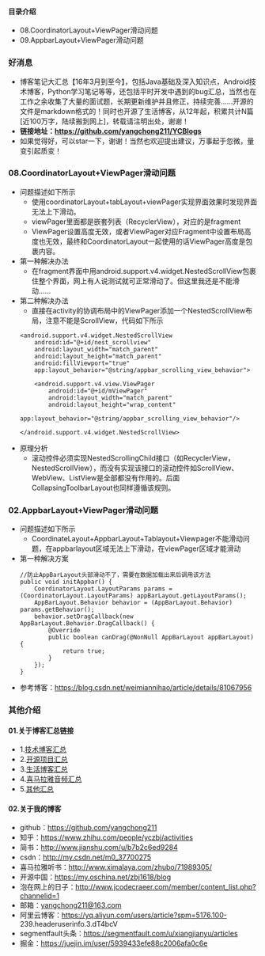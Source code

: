 #### 目录介绍
- 08.CoordinatorLayout+ViewPager滑动问题
- 09.AppbarLayout+ViewPager滑动问题



### 好消息
- 博客笔记大汇总【16年3月到至今】，包括Java基础及深入知识点，Android技术博客，Python学习笔记等等，还包括平时开发中遇到的bug汇总，当然也在工作之余收集了大量的面试题，长期更新维护并且修正，持续完善……开源的文件是markdown格式的！同时也开源了生活博客，从12年起，积累共计N篇[近100万字，陆续搬到网上]，转载请注明出处，谢谢！
- **链接地址：https://github.com/yangchong211/YCBlogs**
- 如果觉得好，可以star一下，谢谢！当然也欢迎提出建议，万事起于忽微，量变引起质变！




### 08.CoordinatorLayout+ViewPager滑动问题
- 问题描述如下所示
    - 使用coordinatorLayout+tabLayout+viewPager实现界面效果时发现界面无法上下滑动。
    - viewPager里面都是嵌套列表（RecyclerView），对应的是fragment
    - ViewPager设置高度无效，或者ViewPager对应Fragment中设置布局高度也无效，最终和CoordinatorLayout一起使用的话ViewPager高度是包裹内容。
- 第一种解决办法
    - 在fragment界面中用android.support.v4.widget.NestedScrollView包裹住整个界面，网上有人说测试就可正常滑动了。但这里我还是不能滑动……
- 第二种解决办法
    - 直接在activity的协调布局中的ViewPager添加一个NestedScrollView布局，注意不能是ScrollView，代码如下所示
    ```
    <android.support.v4.widget.NestedScrollView
        android:id="@+id/nest_scrollview"
        android:layout_width="match_parent"
        android:layout_height="match_parent"
        android:fillViewport="true"
        app:layout_behavior="@string/appbar_scrolling_view_behavior">
    
        <android.support.v4.view.ViewPager
            android:id="@+id/mViewPager"
            android:layout_width="match_parent"
            android:layout_height="wrap_content"
            app:layout_behavior="@string/appbar_scrolling_view_behavior"/>
    
    </android.support.v4.widget.NestedScrollView>
    ```
- 原理分析
    - 滚动控件必须实现NestedScrollingChild接口（如RecyclerView，NestedScrollView），而没有实现该接口的滚动控件如ScrollView、WebView、ListView是全部都没有作用的。后面CollapsingToolbarLayout也同样遵循该规则。




### 02.AppbarLayout+ViewPager滑动问题
- 问题描述如下所示
    - CoordinateLayout+AppbarLayout+Tablayout+Viewpager不能滑动问题，在appbarlayout区域无法上下滑动，在viewPager区域才能滑动
- 第一种解决方案
    ```
    //防止AppBarLayout头部滑动不了，需要在数据加载出来后调用该方法
    public void initAppbar() {
        CoordinatorLayout.LayoutParams params = (CoordinatorLayout.LayoutParams) appBarLayout.getLayoutParams();
        AppBarLayout.Behavior behavior = (AppBarLayout.Behavior) params.getBehavior();
        behavior.setDragCallback(new AppBarLayout.Behavior.DragCallback() {
            @Override
            public boolean canDrag(@NonNull AppBarLayout appBarLayout) {
                return true;
            }
        });
    }
    ```
- 参考博客：https://blog.csdn.net/weimiannihao/article/details/81067956





### 其他介绍
#### 01.关于博客汇总链接
- 1.[技术博客汇总](https://www.jianshu.com/p/614cb839182c)
- 2.[开源项目汇总](https://blog.csdn.net/m0_37700275/article/details/80863574)
- 3.[生活博客汇总](https://blog.csdn.net/m0_37700275/article/details/79832978)
- 4.[喜马拉雅音频汇总](https://www.jianshu.com/p/f665de16d1eb)
- 5.[其他汇总](https://www.jianshu.com/p/53017c3fc75d)



#### 02.关于我的博客
- github：https://github.com/yangchong211
- 知乎：https://www.zhihu.com/people/yczbj/activities
- 简书：http://www.jianshu.com/u/b7b2c6ed9284
- csdn：http://my.csdn.net/m0_37700275
- 喜马拉雅听书：http://www.ximalaya.com/zhubo/71989305/
- 开源中国：https://my.oschina.net/zbj1618/blog
- 泡在网上的日子：http://www.jcodecraeer.com/member/content_list.php?channelid=1
- 邮箱：yangchong211@163.com
- 阿里云博客：https://yq.aliyun.com/users/article?spm=5176.100- 239.headeruserinfo.3.dT4bcV
- segmentfault头条：https://segmentfault.com/u/xiangjianyu/articles
- 掘金：https://juejin.im/user/5939433efe88c2006afa0c6e




